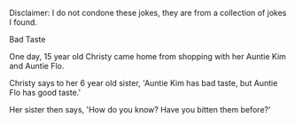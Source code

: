 Disclaimer: I do not condone these jokes, they are from a collection of jokes I found.

Bad Taste

One day, 15 year old Christy came home from shopping with her Auntie Kim and Auntie Flo.  

Christy says to her 6 year old sister, 'Auntie Kim has bad taste, but Auntie Flo has good taste.'  

Her sister then says, 'How do you know?  Have you bitten them before?'

